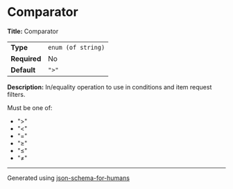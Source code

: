 # Comparator

**Title:** Comparator

|              |                    |
| ------------ | ------------------ |
| **Type**     | `enum (of string)` |
| **Required** | No                 |
| **Default**  | `">"`              |

**Description:** In/equality operation to use in conditions and item request filters.

Must be one of:
* ">"
* "<"
* "="
* "≥"
* "≤"
* "≠"

----------------------------------------------------------------------------------------------------------------------------
Generated using [json-schema-for-humans](https://github.com/coveooss/json-schema-for-humans)
